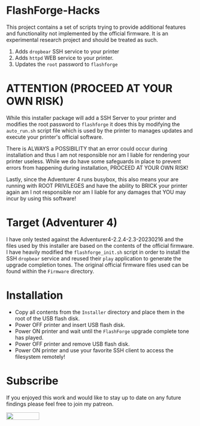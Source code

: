 # FlashForge-Hacks
This project contains a set of scripts trying to provide additional features and functionality not implemented by the official firmware.  It is an experimental research project and should be treated as such.

1. Adds `dropbear` SSH service to your printer
2. Adds `httpd` WEB service to your printer.
3. Updates the `root` password to `flashforge`

# ATTENTION (PROCEED AT YOUR OWN RISK)
While this installer package will add a SSH Server to your printer and modifies the root password to `flashforge` it does this by modifying the `auto_run.sh` script file which is used by the printer to manages updates and execute your printer's official software.

There is ALWAYS a POSSIBILITY that an error could occur during installation and thus I am not responsible nor am I liable for rendering your printer useless.  While we do have some safeguards in place to prevent errors from happening during installation, PROCEED AT YOUR OWN RISK!

Lastly, since the Adventurer 4 runs busybox, this also means your are running with ROOT PRIVILEGES and have the ability to BRICK your printer again am I not responsible nor am I liable for any damages that YOU may incur by using this software!

# Target (Adventurer 4)
I have only tested against the Adventurer4-2.2.4-2.3-20230216 and the files used by this installer are based on the contents of the official firmware.  I have heavily modified the `flashforge_init.sh` script in order to install the SSH `dropbear` service and reused their `play` application to generate the upgrade completion tones.  The original official firmware files used can be found within the `Firmware` directory.

# Installation
* Copy all contents from the `Installer` directory and place them in the root of the USB flash disk.
* Power OFF printer and insert USB flash disk.
* Power ON printer and wait until the `FlashForge` upgrade complete tone has played.
* Power OFF printer and remove USB flash disk.
* Power ON printer and use your favorite SSH client to access the filesystem remotely!

# Subscribe
If you enjoyed this work and would like to stay up to date on any future findings please feel free to join my patreon.

[<img src="https://brandlogos.net/wp-content/uploads/2021/12/Patreon_logo_old-1536x352.png" width="88" height="20"/>](https://patreon.com/sumolx?utm_medium=unknown&utm_source=join_link&utm_campaign=creatorshare_creator&utm_content=copyLink)
